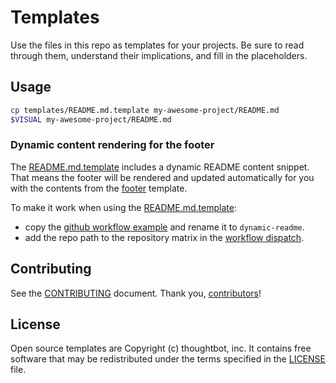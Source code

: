 # Templates

Use the files in this repo as templates for your projects. Be sure to read
through them, understand their implications, and fill in the placeholders.

## Usage

```sh
cp templates/README.md.template my-awesome-project/README.md
$VISUAL my-awesome-project/README.md
```

### Dynamic content rendering for the footer

The [README.md.template](/README.md.template) includes a dynamic README
content snippet. That means the footer will be rendered and updated automatically
for you with the contents from the [footer](/templates/footer.md) template.

To make it work when using the [README.md.template](/README.md.template):
- copy the [github workflow example](/.github/workflows/dynamic-readme-example.yaml)
and rename it to `dynamic-readme`.
- add the repo path to the repository matrix in the [workflow dispatch](/.github/workflows/trigger-dynamic-readme-update.yaml).

## Contributing

See the [CONTRIBUTING] document.
Thank you, [contributors]!

[CONTRIBUTING]: CONTRIBUTING.md
[contributors]: https://github.com/thoughtbot/templates/graphs/contributors

## License

Open source templates are Copyright (c) thoughtbot, inc.
It contains free software that may be redistributed
under the terms specified in the [LICENSE] file.

[LICENSE]: /LICENSE

<!-- START templates/footer.md -->
<!-- END templates/footer.md -->

